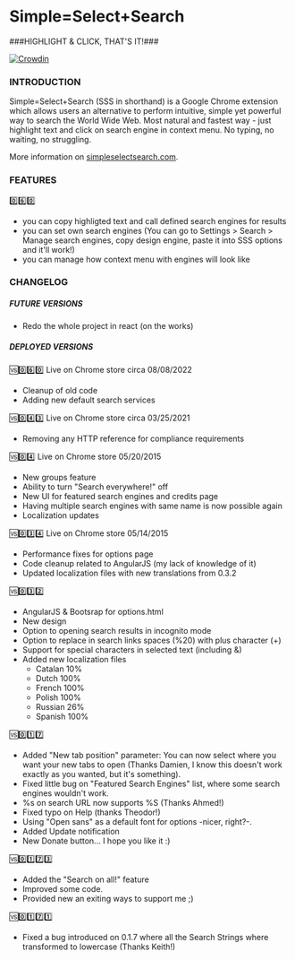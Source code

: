 Simple=Select+Search
====================

###HIGHLIGHT & CLICK, THAT'S IT!###

[![Crowdin](https://crowdin.net/badges/simpleselectsearch/localized.png)](https://crowdin.net/project/simpleselectsearch)

### INTRODUCTION ###

Simple=Select+Search (SSS in shorthand) is a Google Chrome extension which allows users an alternative to perform intuitive, simple yet powerful way to search the World Wide Web. Most natural and fastest way - just highlight text and click on search engine in context menu. No typing, no waiting, no struggling.

More information on [simpleselectsearch.com](https://simpleselectsearch.com).

### FEATURES ###

:zero::six::zero:
- you can copy highligted text and call defined search engines for results
- you can set own search engines (You can go to Settings > Search > Manage search engines, copy design engine, paste it into SSS options and it'll work!)
- you can manage how context menu with engines will look like

### CHANGELOG ###

##### FUTURE VERSIONS #####
- Redo the whole project in react (on the works)

##### DEPLOYED VERSIONS #####

:vs::zero::six::zero:
Live on Chrome store circa 08/08/2022
- Cleanup of old code
- Adding new default search services

:vs::zero::four::three:
Live on Chrome store circa 03/25/2021
- Removing any HTTP reference for compliance requirements

:vs::zero::four:
Live on Chrome store 05/20/2015
- New groups feature
- Ability to turn "Search everywhere!" off 
- New UI for featured search engines and credits page
- Having multiple search engines with same name is now possible again
- Localization updates

:vs::zero::three::four:
Live on Chrome store 05/14/2015
- Performance fixes for options page
- Code cleanup related to AngularJS (my lack of knowledge of it)
- Updated localization files with new translations from 0.3.2

:vs::zero::three::two:
- AngularJS & Bootsrap for options.html
- New design
- Option to opening search results in incognito mode
- Option to replace in search links spaces (%20) with plus character (+)
- Support for special characters in selected text (including &)
- Added new localization files
    - Catalan 10%
	- Dutch 100%
	- French 100%
	- Polish 100%
	- Russian 26%
	- Spanish 100%

:vs::zero::one::seven:
- Added "New tab position" parameter: You can now select where you want your new tabs to open (Thanks Damien, I know this doesn't work exactly as you wanted, but it's something).
- Fixed little bug on "Featured Search Engines" list, where some search engines wouldn't work.
- %s on search URL now supports %S (Thanks Ahmed!)
- Fixed typo on Help (thanks Theodor!)
- Using "Open sans" as a default font for options -nicer, right?-.
- Added Update notification
- New Donate button... I hope you like it :)

:vs::zero::one::seven::three:
- Added the "Search on all!" feature
- Improved some code.
- Provided new an exiting ways to support me ;)

:vs::zero::one::seven::one:
- Fixed a bug introduced on 0.1.7 where all the Search Strings where transformed to lowercase (Thanks Keith!)

